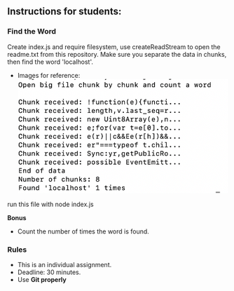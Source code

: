 ## Instructions for students:

### Find the Word

Create index.js and require filesystem, use createReadStream to open the readme.txt from this repository.
Make sure you separate the data in chunks, then find the word 'localhost'.

-   Images for reference:
    ![mockup](mockup.png)

run this file with node index.js

**Bonus**

-   Count the number of times the word is found.

### Rules

-   This is an individual assignment.
-   Deadline: 30 minutes.
-   Use **Git properly**
